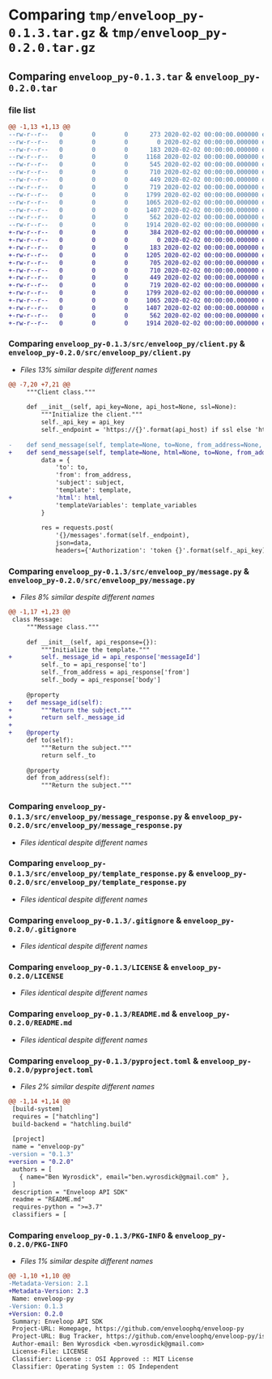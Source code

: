 # Comparing `tmp/enveloop_py-0.1.3.tar.gz` & `tmp/enveloop_py-0.2.0.tar.gz`

## Comparing `enveloop_py-0.1.3.tar` & `enveloop_py-0.2.0.tar`

### file list

```diff
@@ -1,13 +1,13 @@
--rw-r--r--   0        0        0      273 2020-02-02 00:00:00.000000 enveloop_py-0.1.3/CHANGELOG.md
--rw-r--r--   0        0        0        0 2020-02-02 00:00:00.000000 enveloop_py-0.1.3/src/enveloop_py/__init__.py
--rw-r--r--   0        0        0      183 2020-02-02 00:00:00.000000 enveloop_py-0.1.3/src/enveloop_py/api.py
--rw-r--r--   0        0        0     1168 2020-02-02 00:00:00.000000 enveloop_py-0.1.3/src/enveloop_py/client.py
--rw-r--r--   0        0        0      545 2020-02-02 00:00:00.000000 enveloop_py-0.1.3/src/enveloop_py/message.py
--rw-r--r--   0        0        0      710 2020-02-02 00:00:00.000000 enveloop_py-0.1.3/src/enveloop_py/message_response.py
--rw-r--r--   0        0        0      449 2020-02-02 00:00:00.000000 enveloop_py-0.1.3/src/enveloop_py/template.py
--rw-r--r--   0        0        0      719 2020-02-02 00:00:00.000000 enveloop_py-0.1.3/src/enveloop_py/template_response.py
--rw-r--r--   0        0        0     1799 2020-02-02 00:00:00.000000 enveloop_py-0.1.3/.gitignore
--rw-r--r--   0        0        0     1065 2020-02-02 00:00:00.000000 enveloop_py-0.1.3/LICENSE
--rw-r--r--   0        0        0     1407 2020-02-02 00:00:00.000000 enveloop_py-0.1.3/README.md
--rw-r--r--   0        0        0      562 2020-02-02 00:00:00.000000 enveloop_py-0.1.3/pyproject.toml
--rw-r--r--   0        0        0     1914 2020-02-02 00:00:00.000000 enveloop_py-0.1.3/PKG-INFO
+-rw-r--r--   0        0        0      384 2020-02-02 00:00:00.000000 enveloop_py-0.2.0/CHANGELOG.md
+-rw-r--r--   0        0        0        0 2020-02-02 00:00:00.000000 enveloop_py-0.2.0/src/enveloop_py/__init__.py
+-rw-r--r--   0        0        0      183 2020-02-02 00:00:00.000000 enveloop_py-0.2.0/src/enveloop_py/api.py
+-rw-r--r--   0        0        0     1205 2020-02-02 00:00:00.000000 enveloop_py-0.2.0/src/enveloop_py/client.py
+-rw-r--r--   0        0        0      705 2020-02-02 00:00:00.000000 enveloop_py-0.2.0/src/enveloop_py/message.py
+-rw-r--r--   0        0        0      710 2020-02-02 00:00:00.000000 enveloop_py-0.2.0/src/enveloop_py/message_response.py
+-rw-r--r--   0        0        0      449 2020-02-02 00:00:00.000000 enveloop_py-0.2.0/src/enveloop_py/template.py
+-rw-r--r--   0        0        0      719 2020-02-02 00:00:00.000000 enveloop_py-0.2.0/src/enveloop_py/template_response.py
+-rw-r--r--   0        0        0     1799 2020-02-02 00:00:00.000000 enveloop_py-0.2.0/.gitignore
+-rw-r--r--   0        0        0     1065 2020-02-02 00:00:00.000000 enveloop_py-0.2.0/LICENSE
+-rw-r--r--   0        0        0     1407 2020-02-02 00:00:00.000000 enveloop_py-0.2.0/README.md
+-rw-r--r--   0        0        0      562 2020-02-02 00:00:00.000000 enveloop_py-0.2.0/pyproject.toml
+-rw-r--r--   0        0        0     1914 2020-02-02 00:00:00.000000 enveloop_py-0.2.0/PKG-INFO
```

### Comparing `enveloop_py-0.1.3/src/enveloop_py/client.py` & `enveloop_py-0.2.0/src/enveloop_py/client.py`

 * *Files 13% similar despite different names*

```diff
@@ -7,20 +7,21 @@
     """Client class."""
 
     def __init__(self, api_key=None, api_host=None, ssl=None):
         """Initialize the client."""
         self._api_key = api_key
         self._endpoint = 'https://{}'.format(api_host) if ssl else 'http://{}'.format(api_host)
 
-    def send_message(self, template=None, to=None, from_address=None, subject=None, template_variables={}):
+    def send_message(self, template=None, html=None, to=None, from_address=None, subject=None, template_variables={}):
         data = {
             'to': to,
             'from': from_address,
             'subject': subject,
             'template': template,
+            'html': html,
             'templateVariables': template_variables
         }
 
         res = requests.post(
             '{}/messages'.format(self._endpoint),
             json=data,
             headers={'Authorization': 'token {}'.format(self._api_key)}
```

### Comparing `enveloop_py-0.1.3/src/enveloop_py/message.py` & `enveloop_py-0.2.0/src/enveloop_py/message.py`

 * *Files 8% similar despite different names*

```diff
@@ -1,17 +1,23 @@
 class Message:
     """Message class."""
 
     def __init__(self, api_response={}):
         """Initialize the template."""
+        self._message_id = api_response['messageId']
         self._to = api_response['to']
         self._from_address = api_response['from']
         self._body = api_response['body']
 
     @property
+    def message_id(self):
+        """Return the subject."""
+        return self._message_id
+
+    @property
     def to(self):
         """Return the subject."""
         return self._to
 
     @property
     def from_address(self):
         """Return the subject."""
```

### Comparing `enveloop_py-0.1.3/src/enveloop_py/message_response.py` & `enveloop_py-0.2.0/src/enveloop_py/message_response.py`

 * *Files identical despite different names*

### Comparing `enveloop_py-0.1.3/src/enveloop_py/template_response.py` & `enveloop_py-0.2.0/src/enveloop_py/template_response.py`

 * *Files identical despite different names*

### Comparing `enveloop_py-0.1.3/.gitignore` & `enveloop_py-0.2.0/.gitignore`

 * *Files identical despite different names*

### Comparing `enveloop_py-0.1.3/LICENSE` & `enveloop_py-0.2.0/LICENSE`

 * *Files identical despite different names*

### Comparing `enveloop_py-0.1.3/README.md` & `enveloop_py-0.2.0/README.md`

 * *Files identical despite different names*

### Comparing `enveloop_py-0.1.3/pyproject.toml` & `enveloop_py-0.2.0/pyproject.toml`

 * *Files 2% similar despite different names*

```diff
@@ -1,14 +1,14 @@
 [build-system]
 requires = ["hatchling"]
 build-backend = "hatchling.build"
 
 [project]
 name = "enveloop-py"
-version = "0.1.3"
+version = "0.2.0"
 authors = [
   { name="Ben Wyrosdick", email="ben.wyrosdick@gmail.com" },
 ]
 description = "Enveloop API SDK"
 readme = "README.md"
 requires-python = ">=3.7"
 classifiers = [
```

### Comparing `enveloop_py-0.1.3/PKG-INFO` & `enveloop_py-0.2.0/PKG-INFO`

 * *Files 1% similar despite different names*

```diff
@@ -1,10 +1,10 @@
-Metadata-Version: 2.1
+Metadata-Version: 2.3
 Name: enveloop-py
-Version: 0.1.3
+Version: 0.2.0
 Summary: Enveloop API SDK
 Project-URL: Homepage, https://github.com/enveloophq/enveloop-py
 Project-URL: Bug Tracker, https://github.com/enveloophq/enveloop-py/issues
 Author-email: Ben Wyrosdick <ben.wyrosdick@gmail.com>
 License-File: LICENSE
 Classifier: License :: OSI Approved :: MIT License
 Classifier: Operating System :: OS Independent
```

